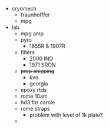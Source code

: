 - cryomech
	- fraunhofffer
	- mpg
- lab
	- mpg amp
	- pyro
		- 1855R & 1907R
	- filters
		- 2000 INO
		- 1971 SRON
	- ~~prep shipping~~
		- kvn
		- georgia
	- epoxy rtds
	- rome 10am
	- hd3 for carole
	- rome straps
		- problem with level of 1k plate?
	-